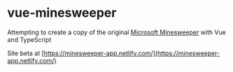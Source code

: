 # vue-minesweeper

Attempting to create a copy of the original [Microsoft Minesweeper](https://en.wikipedia.org/wiki/Microsoft_Minesweeper) with Vue and TypeScript

Site beta at [https://minesweeper-app.netlify.com/](https://minesweeper-app.netlify.com/)
